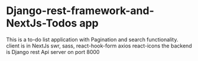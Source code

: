 # Django-rest-framework-and-NextJs-Todos app
 This is a to-do list application with Pagination and search functionality. client is in NextJs swr, sass, react-hook-form axios react-icons the backend is Django rest Api server on port 8000
